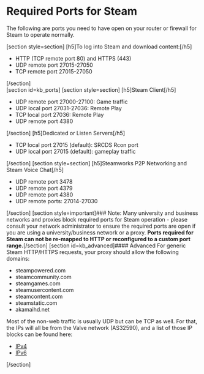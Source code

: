 # Required Ports for Steam

The following are ports you need to have open on your router or firewall for Steam to operate normally.  
  
  
[section style=section]  [h5]To log into Steam and download content:[/h5]
* HTTP (TCP remote port 80) and HTTPS (443)
* UDP remote port 27015-27050
* TCP remote port 27015-27050

 [/section]  
[section id=kb_ports]    	[section style=section]  		[h5]Steam Client[/h5]
* UDP remote port 27000-27100: Game traffic
* UDP local port 27031-27036: Remote Play
* TCP local port 27036: Remote Play
* UDP remote port 4380

 [/section]      	  		[h5]Dedicated or Listen Servers[/h5]
* TCP local port 27015 (default): SRCDS Rcon port
* UDP local port 27015 (default): gameplay traffic

 [/section]    	[section style=section]  		[h5]Steamworks P2P Networking and Steam Voice Chat[/h5]
* UDP remote port 3478
* UDP remote port 4379
* UDP remote port 4380
* UDP remote ports: 27014-27030

 [/section]        		[section style=important]### Note:
Many university and business networks and proxies block required ports for Steam operation - please consult your network administrator to ensure the required ports are open if you are using a university/business network or a proxy. **Ports required for Steam can not be re-mapped to HTTP or reconfigured to a custom port range.**[/section]        [section id=kb_advanced]#### Advanced
For generic Steam HTTP/HTTPS requests, your proxy should allow the following domains:  

* steampowered.com
* steamcommunity.com
* steamgames.com
* steamusercontent.com
* steamcontent.com
* steamstatic.com
* akamaihd.net

  
  
Most of the non-web traffic is usually UDP but can be TCP as well. For that, the IPs will all be from the Valve network (AS32590), and a list of those IP blocks can be found here:  

* [IPv4](http://bgp.he.net/AS32590#_prefixes)
* [IPv6](http://bgp.he.net/AS32590#_prefixes6)

 [/section]